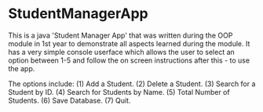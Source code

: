 # StudentManagerApp

This is a java 'Student Manager App' that was written during the OOP module in 1st year to demonstrate all aspects learned during the module. It has a very simple console userface which allows the user to select an option between 1-5 and follow the on screen instructions after this - to use the app.

The options include:
(1) Add a Student. 
(2) Delete a Student. 
(3) Search for a Student by ID. 
(4) Search for Students by Name. 
(5) Total Number of Students. 
(6) Save Database. 
(7) Quit. 
